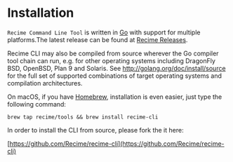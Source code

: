 # Installation

`Recime Command Line Tool` is written in [Go](https://golang.org) with support for multiple platforms.The latest release can be found at [Recime Releases](https://github.com/Recime/recime-cli/releases). 

Recime CLI may also be compiled from source wherever the Go compiler tool chain can run, e.g. for other operating systems including DragonFly BSD, OpenBSD, Plan 9 and Solaris. See http://golang.org/doc/install/source for the full set of supported combinations of target operating systems and compilation architectures.


On macOS, if you have [Homebrew](https://brew.sh), installation is even easier, just type the following command:

```
brew tap recime/tools && brew install recime-cli

```

In order to install the CLI from source, please fork the it here: 

[https://github.com/Recime/recime-cli](https://github.com/Recime/recime-cli)

